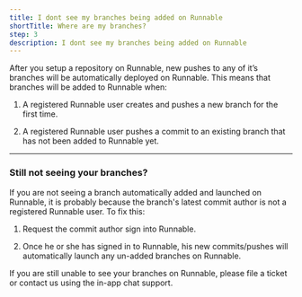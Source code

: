 ```yaml
---
title: I dont see my branches being added on Runnable
shortTitle: Where are my branches?
step: 3
description: I dont see my branches being added on Runnable
---
```


After you setup a repository on Runnable, new pushes to any of it’s branches will be automatically deployed on Runnable. This means that branches will be added to Runnable when:

1. A registered Runnable user creates and pushes a new branch for the first time.

2. A registered Runnable user pushes a commit to an existing branch that has not been added to Runnable yet.

---

### Still not seeing your branches?

If you are not seeing a branch automatically added and launched on Runnable, it is probably because the branch's latest commit author is not a registered Runnable user. To fix this:

1. Request the commit author sign into Runnable.

2. Once he or she has signed in to Runnable, his new commits/pushes will automatically launch any un-added branches on Runnable.

If you are still unable to see your branches on Runnable, please file a ticket or contact us using the in-app chat support.
